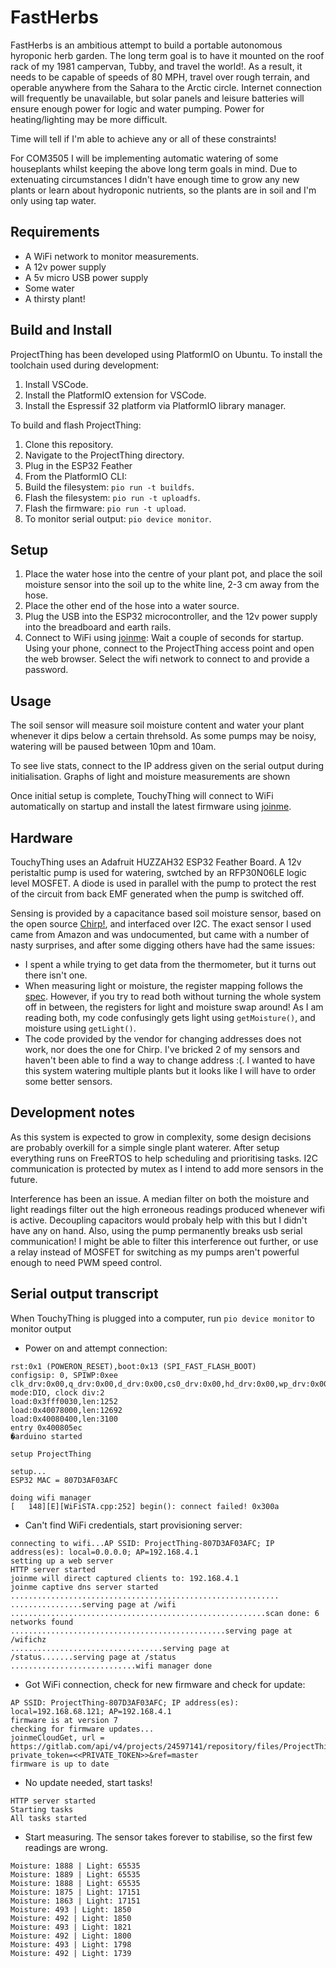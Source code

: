 # FastHerbs ################################################################

FastHerbs is an ambitious attempt to build a portable autonomous hyroponic herb garden. The long term goal is to have it mounted on the roof rack of my 1981 campervan, Tubby, and travel the world!. As a result, it needs to be capable of speeds of 80 MPH, travel over rough terrain, and operable anywhere from the Sahara to the Arctic circle. Internet connection will frequently be unavailable, but solar panels and leisure batteries will ensure enough power for logic and water pumping. Power for heating/lighting may be more difficult.

Time will tell if I'm able to achieve any or all of these constraints!

For COM3505 I will be implementing automatic watering of some houseplants whilst keeping the above long term goals in mind. Due to extenuating circumstances I didn't have enough time to grow any new plants or learn about hydroponic nutrients, so the plants are in soil and I'm only using tap water.

## Requirements

- A WiFi network to monitor measurements.
- A 12v power supply
- A 5v micro USB power supply
- Some water
- A thirsty plant!

## Build and Install

ProjectThing has been developed using PlatformIO on Ubuntu. To install the toolchain used during development:

1. Install VSCode.
2. Install the PlatformIO extension for VSCode.
3. Install the Espressif 32 platform via PlatformIO library manager.

To build and flash ProjectThing:

1. Clone this repository.
2. Navigate to the ProjectThing directory.
3. Plug in the ESP32 Feather
4. From the PlatformIO CLI:
5. Build the filesystem: `pio run -t buildfs`.
6. Flash the filesystem: `pio run -t uploadfs`.
7. Flash the firmware: `pio run -t upload`.
8. To monitor serial output: `pio device monitor`.

## Setup

1. Place the water hose into the centre of your plant pot, and place the soil moisture sensor into the soil up to the white line, 2-3 cm away from the hose.
2. Place the other end of the hose into a water source.
2. Plug the USB into the ESP32 microcontroller, and the 12v power supply into the breadboard and earth rails.
3. Connect to WiFi using [joinme](https://github.com/hamishcunningham/fishy-wifi/tree/master/ardesp/waterelf32): Wait a couple of seconds for startup. Using your phone, connect to the ProjectThing access point and open the web browser. Select the wifi network to connect to and provide a password.

## Usage

The soil sensor will measure soil moisture content and water your plant whenever it dips below a certain threhsold. As some pumps may be noisy, watering will be paused between 10pm and 10am.

To see live stats, connect to the IP address given on the serial output during initialisation. Graphs of light and moisture measurements are shown

Once initial setup is complete, TouchyThing will connect to WiFi automatically on startup and install the latest firmware using [joinme](https://github.com/hamishcunningham/fishy-wifi/tree/master/ardesp/waterelf32).

## Hardware

TouchyThing uses an Adafruit HUZZAH32 ESP32 Feather Board. A 12v peristaltic pump is used for watering, swtched by an RFP30N06LE logic level MOSFET. A diode is used in parallel with the pump to protect the rest of the circuit from back EMF generated when the pump is switched off.

Sensing is provided by a capacitance based soil moisture sensor, based on the open source [Chirp!](https://wemakethings.net/chirp/), and interfaced over I2C. The exact sensor I used came from Amazon and was undocumented, but came with a number of nasty surprises, and after some digging others have had the same issues:
* I spent a while trying to get data from the thermometer, but it turns out there isn't one.
* When measuring light or moisture, the register mapping follows the [spec](https://github.com/Miceuz/i2c-moisture-sensor). However, if you try to read both without turning the whole system off in between, the registers for light and moisture swap around! As I am reading both, my code confusingly gets light using `getMoisture()`, and moisture using `getLight()`.
* The code provided by the vendor for changing addresses does not work, nor does the one for Chirp. I've bricked 2 of my sensors and haven't been able to find a way to change address :(. I wanted to have this system watering multiple plants but it looks like I will have to order some better sensors.

## Development notes

As this system is expected to grow in complexity, some design decisions are probably overkill for a simple single plant waterer. After setup everything runs on FreeRTOS to help scheduling and prioritising tasks. I2C communication is protected by mutex as I intend to add more sensors in the future.

Interference has been an issue. A median filter on both the moisture and light readings filter out the high erroneous readings produced whenever wifi is active. Decoupling capacitors would probaly help with this but I didn't have any on hand. Also, using the pump permanently breaks usb serial communication! I might be able to filter this interference out further, or use a relay instead of MOSFET for switching as my pumps aren't powerful enough to need PWM speed control.

## Serial output transcript

When TouchyThing is plugged into a computer, run `pio device monitor` to monitor output
- Power on and attempt connection:

```
rst:0x1 (POWERON_RESET),boot:0x13 (SPI_FAST_FLASH_BOOT)
configsip: 0, SPIWP:0xee
clk_drv:0x00,q_drv:0x00,d_drv:0x00,cs0_drv:0x00,hd_drv:0x00,wp_drv:0x00
mode:DIO, clock div:2
load:0x3fff0030,len:1252
load:0x40078000,len:12692
load:0x40080400,len:3100
entry 0x400805ec
�arduino started

setup ProjectThing

setup...
ESP32 MAC = 807D3AF03AFC

doing wifi manager
[   148][E][WiFiSTA.cpp:252] begin(): connect failed! 0x300a
```

- Can't find WiFi credentials, start provisioning server:
```
connecting to wifi...AP SSID: ProjectThing-807D3AF03AFC; IP address(es): local=0.0.0.0; AP=192.168.4.1
setting up a web server
HTTP server started
joinme will direct captured clients to: 192.168.4.1
joinme captive dns server started
............................................................
................serving page at /wifi
.........................................................scan done: 6 networks found
................................................serving page at /wifichz
..................................serving page at /status.......serving page at /status
............................wifi manager done
```

- Got WiFi connection, check for new firmware and check for update:
```
AP SSID: ProjectThing-807D3AF03AFC; IP address(es): local=192.168.68.121; AP=192.168.4.1
firmware is at version 7
checking for firmware updates...
joinmeCloudGet, url = https://gitlab.com/api/v4/projects/24597141/repository/files/ProjectThing%2Ffirmware%2Fversion/raw?private_token=<<PRIVATE_TOKEN>>&ref=master
firmware is up to date
```

- No update needed, start tasks!
```
HTTP server started
Starting tasks
All tasks started
```

- Start measuring. The sensor takes forever to stabilise, so the first few readings are wrong. 
```
Moisture: 1888 | Light: 65535
Moisture: 1889 | Light: 65535
Moisture: 1888 | Light: 65535
Moisture: 1875 | Light: 17151
Moisture: 1863 | Light: 17151
Moisture: 493 | Light: 1850
Moisture: 492 | Light: 1850
Moisture: 493 | Light: 1821
Moisture: 492 | Light: 1800
Moisture: 493 | Light: 1798
Moisture: 492 | Light: 1739
```